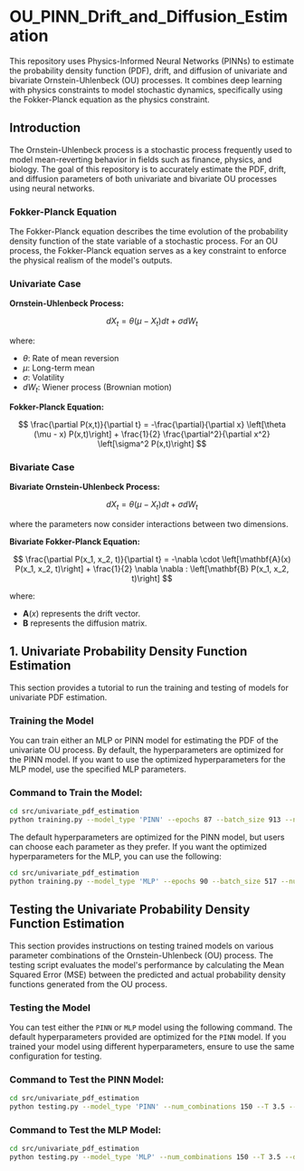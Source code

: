 # OU_PINN_Drift_and_Diffusion_Estimation

This repository uses Physics-Informed Neural Networks (PINNs) to estimate the probability density function (PDF), drift, and diffusion of univariate and bivariate Ornstein-Uhlenbeck (OU) processes. It combines deep learning with physics constraints to model stochastic dynamics, specifically using the Fokker-Planck equation as the physics constraint.

## Introduction

The Ornstein-Uhlenbeck process is a stochastic process frequently used to model mean-reverting behavior in fields such as finance, physics, and biology. The goal of this repository is to accurately estimate the PDF, drift, and diffusion parameters of both univariate and bivariate OU processes using neural networks.

### Fokker-Planck Equation

The Fokker-Planck equation describes the time evolution of the probability density function of the state variable of a stochastic process. For an OU process, the Fokker-Planck equation serves as a key constraint to enforce the physical realism of the model's outputs.

### Univariate Case

**Ornstein-Uhlenbeck Process:**

$$
dX_t = \theta (\mu - X_t) dt + \sigma dW_t
$$

where:
- $\theta$: Rate of mean reversion
- $\mu$: Long-term mean
- $\sigma$: Volatility
- $dW_t$: Wiener process (Brownian motion)

**Fokker-Planck Equation:**

$$
\frac{\partial P(x,t)}{\partial t} = -\frac{\partial}{\partial x} \left[\theta (\mu - x) P(x,t)\right] + \frac{1}{2} \frac{\partial^2}{\partial x^2} \left[\sigma^2 P(x,t)\right]
$$

### Bivariate Case

**Bivariate Ornstein-Uhlenbeck Process:**

$$
dX_t = \theta (\mu - X_t) dt + \sigma dW_t
$$

where the parameters now consider interactions between two dimensions.

**Bivariate Fokker-Planck Equation:**

$$
\frac{\partial P(x_1, x_2, t)}{\partial t} = -\nabla \cdot \left[\mathbf{A}(x) P(x_1, x_2, t)\right] + \frac{1}{2} \nabla \nabla : \left[\mathbf{B} P(x_1, x_2, t)\right]
$$

where:
- $\mathbf{A}(x)$ represents the drift vector.
- $\mathbf{B}$ represents the diffusion matrix.

## 1. Univariate Probability Density Function Estimation

This section provides a tutorial to run the training and testing of models for univariate PDF estimation.

### Training the Model

You can train either an MLP or PINN model for estimating the PDF of the univariate OU process. By default, the hyperparameters are optimized for the PINN model. If you want to use the optimized hyperparameters for the MLP model, use the specified MLP parameters.

### Command to Train the Model:

```bash
cd src/univariate_pdf_estimation
python training.py --model_type 'PINN' --epochs 87 --batch_size 913 --num_datasets 35 --num_paths 10 --T 4.0 --dt 0.01 --alpha 0.806 --beta 0.108 --hidden_layers '256,128,64' --patience 16 --min_delta 1e-4 --learning_rate 0.0007385 --weight_decay 0.00010097 --log_interval 100
````
The default hyperparameters are optimized for the PINN model, but users can choose each parameter as they prefer. If you want the optimized hyperparameters for the MLP, you can use the following:

```bash
cd src/univariate_pdf_estimation
python training.py --model_type 'MLP' --epochs 90 --batch_size 517 --num_datasets 35 --num_paths 10 --T 4.0 --dt 0.01 --hidden_layers '128,64,32' --patience 17 --min_delta 1e-4 --learning_rate 0.0009539 --weight_decay 1.0277e-05 --log_interval 100
````

## Testing the Univariate Probability Density Function Estimation

This section provides instructions on testing trained models on various parameter combinations of the Ornstein-Uhlenbeck (OU) process. The testing script evaluates the model's performance by calculating the Mean Squared Error (MSE) between the predicted and actual probability density functions generated from the OU process.

### Testing the Model

You can test either the `PINN` or `MLP` model using the following command. The default hyperparameters provided are optimized for the `PINN` model. If you trained your model using different hyperparameters, ensure to use the same configuration for testing.

### Command to Test the PINN Model:

```bash
cd src/univariate_pdf_estimation
python testing.py --model_type 'PINN' --num_combinations 150 --T 3.5 --dt 0.01 --num_paths 1000 --epochs 87 --batch_size 913 --alpha 0.806 --beta 0.108 --hidden_layers '256,128,64' --patience 16 --min_delta 1e-4 --learning_rate 0.0007385 --weight_decay 0.00010097 --log_interval 100
````
### Command to Test the MLP Model:
```bash
cd src/univariate_pdf_estimation
python testing.py --model_type 'MLP' --num_combinations 150 --T 3.5 --dt 0.01 --num_paths 1000 --epochs 90 --batch_size 517 --hidden_layers '128,64,32' --patience 17 --min_delta 1e-4 --learning_rate 0.0009539 --weight_decay 1.0277e-05 --log_interval 100
````

